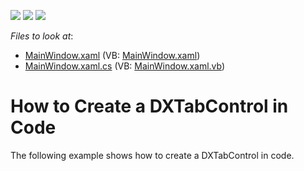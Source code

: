 <!-- default badges list -->
![](https://img.shields.io/endpoint?url=https://codecentral.devexpress.com/api/v1/VersionRange/128641913/22.2.2%2B)
[![](https://img.shields.io/badge/Open_in_DevExpress_Support_Center-FF7200?style=flat-square&logo=DevExpress&logoColor=white)](https://supportcenter.devexpress.com/ticket/details/E2150)
[![](https://img.shields.io/badge/📖_How_to_use_DevExpress_Examples-e9f6fc?style=flat-square)](https://docs.devexpress.com/GeneralInformation/403183)
<!-- default badges end -->
<!-- default file list -->
*Files to look at*:

* [MainWindow.xaml](./CS/DXTabControl_CreatingManually/MainWindow.xaml) (VB: [MainWindow.xaml](./VB/DXTabControl_CreatingManually/MainWindow.xaml))
* [MainWindow.xaml.cs](./CS/DXTabControl_CreatingManually/MainWindow.xaml.cs) (VB: [MainWindow.xaml.vb](./VB/DXTabControl_CreatingManually/MainWindow.xaml.vb))
<!-- default file list end -->
# How to Create a DXTabControl in Code


<p>The following example shows how to create a DXTabControl in code.</p>

<br/>


